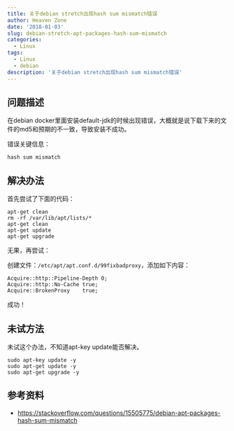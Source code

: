 ```yaml
---
title: 关于debian stretch出现hash sum mismatch错误
author: Heaven Zone
date: '2018-01-03'
slug: debian-stretch-apt-packages-hash-sum-mismatch
categories:
  - Linux
tags:
  - Linux
  - debian
description: '关于debian stretch出现hash sum mismatch错误'
---
```



## 问题描述

在debian docker里面安装default-jdk的时候出现错误，大概就是说下载下来的文件的md5和预期的不一致，导致安装不成功。

错误关键信息：

```
hash sum mismatch
```

## 解决办法

首先尝试了下面的代码：

```
apt-get clean
rm -rf /var/lib/apt/lists/*
apt-get clean
apt-get update
apt-get upgrade
```

无果，再尝试：

创建文件：`/etc/apt/apt.conf.d/99fixbadproxy`，添加如下内容：

```
Acquire::http::Pipeline-Depth 0;
Acquire::http::No-Cache true;
Acquire::BrokenProxy    true;
```

成功！

## 未试方法

未试这个办法，不知道apt-key update能否解决。

```
sudo apt-key update -y
sudo apt-get update -y
sudo apt-get upgrade -y
```


## 参考资料

- <https://stackoverflow.com/questions/15505775/debian-apt-packages-hash-sum-mismatch>